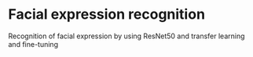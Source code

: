 # Facial expression recognition
Recognition of facial expression by using ResNet50 and transfer learning and fine-tuning

